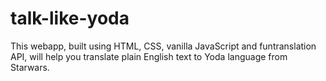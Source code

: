 # talk-like-yoda
This webapp, built using HTML, CSS, vanilla JavaScript and funtranslation API, will help you translate plain English text to Yoda language from Starwars.
